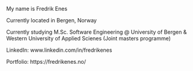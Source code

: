 <p>My name is Fredrik Enes</p>
<p>Currently located in Bergen, Norway </p> 
<p>Currently studying M.Sc. Software Engineering @ University of Bergen & Western University of Applied Scienes (Joint masters programme) </p>
<p>LinkedIn: www.linkedin.com/in/fredrikenes </p>
<p>Portfolio: https://fredrikenes.no/</p>
